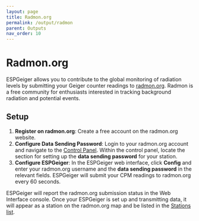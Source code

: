 ```yaml
---
layout: page
title: Radmon.org
permalink: /output/radmon
parent: Outputs
nav_order: 10
---
```


# Radmon.org

ESPGeiger allows you to contribute to the global monitoring of radiation levels by submitting your Geiger counter readings to [radmon.org](https://radmon.org/). Radmon is a free community for enthusiasts interested in tracking background radiation and potential events.

## Setup

1. __Register on radmon.org__: Create a free account on the radmon.org website.
2. __Configure Data Sending Password__: Login to your radmon.org account and navigate to the [Control Panel](https://radmon.org/index.php/control-panel). Within the control panel, locate the section for setting up the __data sending password__ for your station.
3. __Configure ESPGeiger__: In the ESPGeiger web interface, click __Config__ and enter your radmon.org username and the __data sending password__ in the relevant fields. ESPGeiger will submit your CPM readings to radmon.org every 60 seconds.

ESPGeiger will report the radmon.org submission status in the Web Interface console. Once your ESPGeiger is set up and transmitting data, it will appear as a station on the radmon.org map and be listed in the [Stations list](https://radmon.org/index.php/stations).